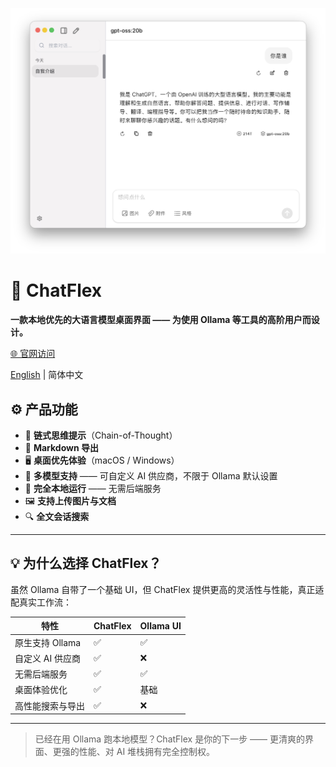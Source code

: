 

![chatflex](./assets/product.png)

# 🧠 ChatFlex

**一款本地优先的大语言模型桌面界面 —— 为使用 Ollama 等工具的高阶用户而设计。**

[🌐 官网访问](https://www.chatflex.app)

[English](README.md) | 简体中文


## ⚙️ 产品功能

- 🧵 **链式思维提示**（Chain-of-Thought）
- 📄 **Markdown 导出**
- 🖥️ **桌面优先体验**（macOS / Windows）
- 🔌 **多模型支持** —— 可自定义 AI 供应商，不限于 Ollama 默认设置
- 🔐 **完全本地运行** —— 无需后端服务
- 🖼️ **支持上传图片与文档**
- 🔍 **全文会话搜索**

---

## 💡 为什么选择 ChatFlex？

虽然 Ollama 自带了一个基础 UI，但 ChatFlex 提供更高的灵活性与性能，真正适配真实工作流：

| 特性 | ChatFlex | Ollama UI |
|------|----------|-----------|
| 原生支持 Ollama | ✅ | ✅ |
| 自定义 AI 供应商 | ✅ | ❌ |
| 无需后端服务 | ✅ | ✅ |
| 桌面体验优化 | ✅ | 基础 |
| 高性能搜索与导出 | ✅ | ❌ |

---

> 已经在用 Ollama 跑本地模型？ChatFlex 是你的下一步 —— 更清爽的界面、更强的性能、对 AI 堆栈拥有完全控制权。
